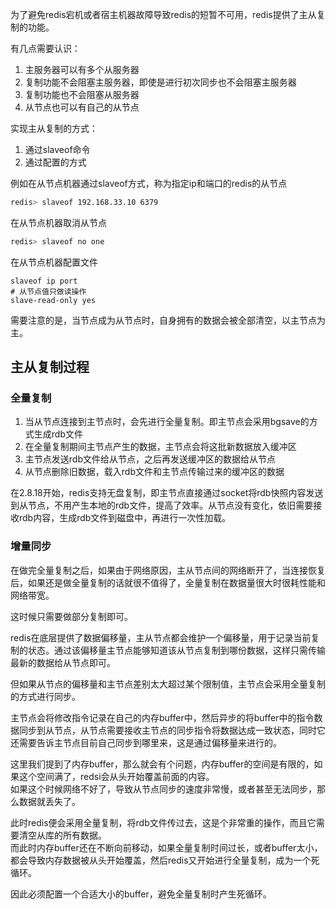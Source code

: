 为了避免redis宕机或者宿主机器故障导致redis的短暂不可用，redis提供了主从复制的功能。  

有几点需要认识：
1. 主服务器可以有多个从服务器
2. 复制功能不会阻塞主服务器，即使是进行初次同步也不会阻塞主服务器
3. 复制功能也不会阻塞从服务器
4. 从节点也可以有自己的从节点

实现主从复制的方式：
1. 通过slaveof命令
2. 通过配置的方式

例如在从节点机器通过slaveof方式，称为指定ip和端口的redis的从节点
```bash
redis> slaveof 192.168.33.10 6379
```
在从节点机器取消从节点
```bash
redis> slaveof no one
```

在从节点机器配置文件
```
slaveof ip port
# 从节点值只做读操作
slave-read-only yes
```

需要注意的是，当节点成为从节点时，自身拥有的数据会被全部清空，以主节点为主。

## 主从复制过程
### 全量复制
1. 当从节点连接到主节点时，会先进行全量复制。即主节点会采用bgsave的方式生成rdb文件
2. 在全量复制期间主节点产生的数据，主节点会将这批新数据放入缓冲区
3. 主节点发送rdb文件给从节点，之后再发送缓冲区的数据给从节点
4. 从节点删除旧数据，载入rdb文件和主节点传输过来的缓冲区的数据

在2.8.18开始，redis支持无盘复制，即主节点直接通过socket将rdb快照内容发送到从节点，不用产生本地的rdb文件，提高了效率。从节点没有变化，依旧需要接收rdb内容，生成rdb文件到磁盘中，再进行一次性加载。

### 增量同步
在做完全量复制之后，如果由于网络原因，主从节点间的网络断开了，当连接恢复后，如果还是做全量复制的话就很不值得了，全量复制在数据量很大时很耗性能和网络带宽。

这时候只需要做部分复制即可。

redis在底层提供了数据偏移量，主从节点都会维护一个偏移量，用于记录当前复制的状态。通过该偏移量主节点能够知道该从节点复制到哪份数据，这样只需传输最新的数据给从节点即可。

但如果从节点的偏移量和主节点差别太大超过某个限制值，主节点会采用全量复制的方式进行同步。

主节点会将修改指令记录在自己的内存buffer中，然后异步的将buffer中的指令数据同步到从节点，从节点需要接收主节点的同步指令将数据达成一致状态，同时它还需要告诉主节点目前自己同步到哪里来，这是通过偏移量来进行的。

这里我们提到了内存buffer，那么就会有个问题，内存buffer的空间是有限的，如果这个空间满了，redsi会从头开始覆盖前面的内容。  
如果这个时候网络不好了，导致从节点同步的速度非常慢，或者甚至无法同步，那么数据就丢失了。  

此时redis便会采用全量复制，将rdb文件传过去，这是个非常重的操作，而且它需要清空从库的所有数据。  
而此时内存buffer还在不断向前移动，如果全量复制时间过长，或者buffer太小，都会导致内存数据被从头开始覆盖，然后redis又开始进行全量复制，成为一个死循环。

因此必须配置一个合适大小的buffer，避免全量复制时产生死循环。